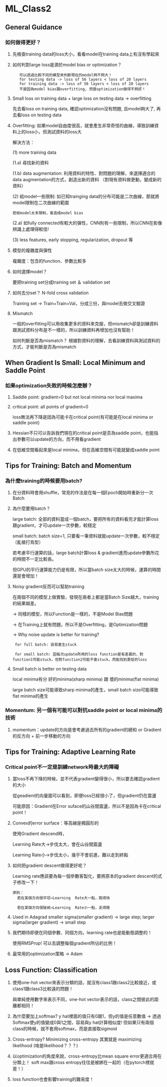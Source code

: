 # ML_Class2
## General Guidance
### 如何做得更好？
 1. 先檢查training data的loss大小，看看model在training data上有沒有學起來
 2. 如何判對large loss是源於model bias or optimization？

           可以透過比較不同的模型來判斷現在的model夠不夠大！
           for testing data -> loss of 56 layers < loss of 20 layers
           for training data -> loss of 56 layers < loss of 20 layers 
           不是因為model bias跟overfitting, 而是optimization做得不夠好！
           
  3. Small loss on training data + large loss on testing data -> overfitting
 
     先去看loss on training data, 確認optimization沒有問題, 且model夠大了, 再去看loss on testing data
  4. Overfitting: 如果model自由度很高，就會產生非常奇怪的曲線，導致訓練資料上的loss小，但測試資料的loss大

     解決方法：
     
     (1) more training data
     
     (1.a) 尋找新的資料
     
     (1.b) data augmentation: 利用資料的特性、對問題的理解，來選擇適合的data augmentation的方式，創造出新的資料 （對現有資料做更動，變成新的資料）
     
     (2) 給model一些限制: 如已知trainging data的分布可能是二次曲線，那就將model限制在二次曲線的範圍
     
         若給model太多限制，會造成model bias
     
     (2.a) 如fully connected有較大的彈性，CNN則有一些限制，所以CNN在影像辨識上處理得較佳!
     
     (3) less features, early stopping, regularization, dropout 等
  
  5. 模型的複雜度與彈性
     
     複雜度：包含的function、參數比較多
     
  6. 如何選擇model？
     
     要把training set分成training set ＆ validation set
     
  7. 如何去分set？ N-fold cross validation
  
     Training set -> Train+Train+Val，分成三份，與model去做交叉驗證
    
  8. Mismatch
  
     一般的overfitting可以用收集更多的資料來克服，但mismatch卻是訓練資料跟測試資料分布是不一樣的，所以訓練資料再增加也沒有幫助！ 
     
     如何判斷是否為mismatch？ 根據對資料的理解，去看訓練資料與測試資料的方式，才能判斷是否為mismatch

## When Gradient Is Small: Local Minimum and Saddle Point
### 如果optimization失敗的時候怎麼辦？
 1. Saddle point: gradient=0 but not local minima nor local maxima
 2. critical point: all points of gradient=0
    
    loss無法再下降是因為可能卡在critical point(有可能是在local minima or saddle point)
 3. Hessian不只可以告訴我們現在的critical point是否為saddle point，也能指出參數可以update的方向，而不用看gradient
 4. 在低維空間看起來是local minima，但在高維空間有可能就變成saddle point

## Tips for Training: Batch and Momentum
### 為什麼training的時候要用batch?
 1. 在分資料時會用shuffle，常見的作法是在每一個Epoch開始時重新分一次Batch
 2. 為什麼要用batch？
    
    large batch: 全部的資料當成一個batch，要把所有的資料看完才能計算loss跟gradient，才可update一次參數，較穩定
    
    small batch: batch size=1, 只要看一筆資料就能update一次參數，較不穩定（亂槍打鳥型）
    
    若考慮平行運算的話，large batch計算loss & gradient進而update參數所花的時間不一定比較長。
    
    但GPU的平行運算能力仍是有限，所以當batch size太大的時候，運算的時間還是會增加！
 3. Noisy gradient反而可以幫助training
 
    在兩個不同的模型上做實驗，發現在兩者上都是當Batch Size越大，training的結果越差。
    
    -> 同樣的模型，所以Function是一樣的，不是Model Bias問題
    
    -> 在Training上就有問題，所以不是Overfitting，是Optimization問題
    
    -> Why noise update is better for training?
       
         for full batch: 容易產生stuck
       
         for small batch: 因每次update所用的loss function是有差異的，對function1可能stuck，但對function2可能不會stuck，而能找到更低的loss

 4. Small batch is better on testing data
    
    local minima有分 好的minima(sharp minima) 跟 壞的minima(flat minima)
    
    large batch size可能導致sharp minima的產生，small batch size可能導致flat minima的產生
   
### Momentum: 另一個有可能可以對抗saddle point or local minima的技術
1. momentum：update的方向是會考慮過去所有的gradient的總和 or Gradient的反方向 + 前一步移動的方向

## Tips for Training: Adaptive Learning Rate
### Critical point不一定是訓練network時最大的障礙
1. 當loss不再下降的時候，並不代表gradient變得很小，所以要去確認gradient的大小

   從geadient的向量圖可以看到，即便loss已經很小了，但gradient仍在震盪
   
   可能原因：Gradient在Error suface的山谷間震盪，所以不是因為卡在critical point！

2. Convex的error surface：等高線是橢圓形的
   
   使用Gradient descend時，
		 
   Learning  Rate大->步伐太大，會在山谷間震盪
		 
   Learning  Rate小->步伐太小，幾乎不會前進，難以走到終點

3. 如何把gradient descent做得更好呢？

   Learning rate應該要為每一個參數客製化，要將原本的gradient descent的式子修改一下！
   
       原則：
         若在某個方向很平坦→Learning  Rate大一點，跑得快
         
         若在某個方向很陡峭→Learning  Rate小一點，走得穩
         
4. Used in Adagrad
   smaller sigma(smaller gradient) -> large step; larger sigma(larger gradient) -> small step
5. 我們期待即便在同個參數、同個方向，learning rate也是能動態調整的！
   
   使用RMSProp! 可以去調整每個gradient所佔的比例！
6. 最常用的optimization策略 -> Adam

## Loss Function: Classification
1. 使用one-hot vector來表示分類的話，就沒有class1跟class2比較接近，或class1跟class3比較遠的問題！
   
   與單純使用數字來表示不同，one-hot vector表示的話，class之間彼此的距離都相同！
2. 為什麼要加上softmax?
   y hat裡面的值只有0跟1，但y的值是任意數值 -> 透過Softmax使y的值變成0與1之間，容易與y hat計算相似度!
   但如果只有兩個class的時候，就不套用softmax，而是直接取sigmoid
3. Cross-entropy?
   Minimizing cross-entropy 其實就是 maximizing likelihood (啥是likelihood？？？)
4. 以optimization的角度來說，cross-entropy比mean square error更適合用在分類上！
   soft max跟cross entropy往往是被綁在一起的（在pytorch裡就是！）
5. loss function也會影響training的難易度！


   
   


    
    

     
     
